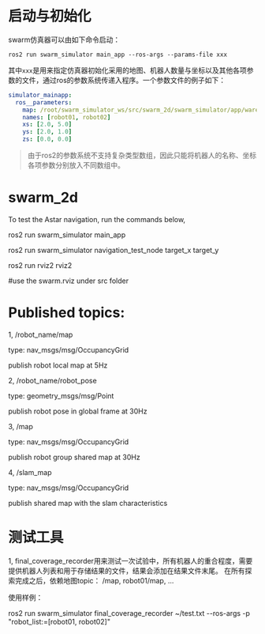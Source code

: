 # 启动与初始化

swarm仿真器可以由如下命令启动：

```shell
ros2 run swarm_simulator main_app --ros-args --params-file xxx

```

其中`xxx`是用来指定仿真器初始化采用的地图、机器人数量与坐标以及其他各项参数的文件，通过ros的参数系统传递入程序。一个参数文件的例子如下：

```yaml
simulator_mainapp:
  ros__parameters:
    map: /root/swarm_simulator_ws/src/swarm_2d/swarm_simulator/app/warehouse_01.png #必须指定绝对坐标
    names: [robot01, robot02]
    xs: [2.0, 5.0]
    ys: [2.0, 1.0]
    zs: [0.0, 0.0]
```

> 由于ros2的参数系统不支持复杂类型数组，因此只能将机器人的名称、坐标各项参数分别放入不同数组中。

# swarm_2d

To test the Astar navigation, run the commands below, 

ros2 run swarm_simulator main_app

ros2 run swarm_simulator navigation_test_node target_x  target_y

ros2 run rviz2 rviz2 

#use the swarm.rviz under src folder


# Published topics:
1, /robot_name/map   

type: nav_msgs/msg/OccupancyGrid

publish robot local map at 5Hz

2, /robot_name/robot_pose

type: geometry_msgs/msg/Point

publish robot pose in global frame at 30Hz

3, /map

type: nav_msgs/msg/OccupancyGrid

publish robot group shared map at 30Hz

4, /slam_map

type: nav_msgs/msg/OccupancyGrid

publish shared map with the slam characteristics

# 测试工具
1, final_coverage_recorder用来测试一次试验中，所有机器人的重合程度，需要提供机器人列表和用于存储结果的文件，结果会添加在结果文件末尾。
在所有探索完成之后，依赖地图topic： /map, robot01/map, ...

使用样例：

ros2 run swarm_simulator final_coverage_recorder ~/test.txt --ros-args -p "robot_list:=[robot01, robot02]"

